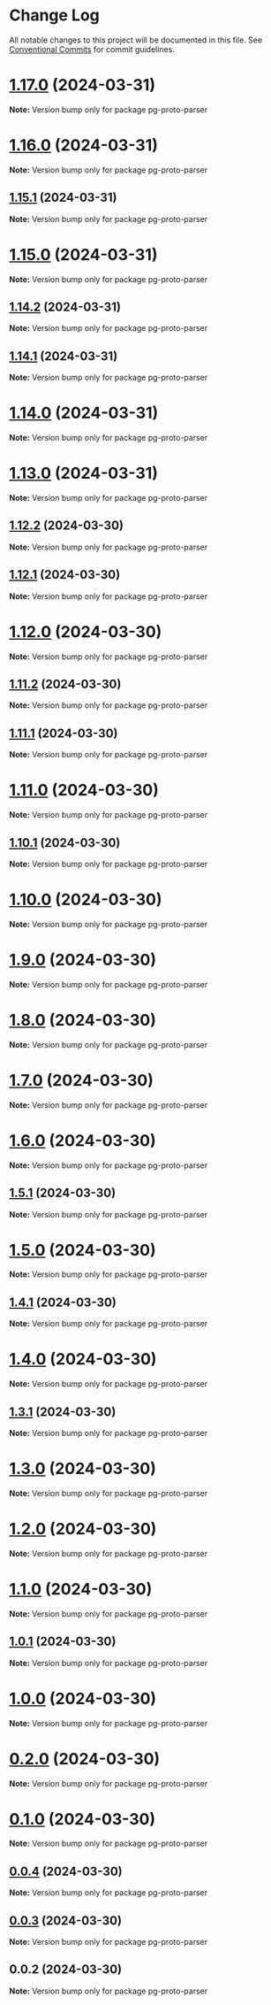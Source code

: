 # Change Log

All notable changes to this project will be documented in this file.
See [Conventional Commits](https://conventionalcommits.org) for commit guidelines.

# [1.17.0](https://github.com/launchql/pg-proto-parser/compare/pg-proto-parser@1.16.0...pg-proto-parser@1.17.0) (2024-03-31)

**Note:** Version bump only for package pg-proto-parser





# [1.16.0](https://github.com/launchql/pg-proto-parser/compare/pg-proto-parser@1.15.1...pg-proto-parser@1.16.0) (2024-03-31)

**Note:** Version bump only for package pg-proto-parser





## [1.15.1](https://github.com/launchql/pg-proto-parser/compare/pg-proto-parser@1.15.0...pg-proto-parser@1.15.1) (2024-03-31)

**Note:** Version bump only for package pg-proto-parser





# [1.15.0](https://github.com/launchql/pg-proto-parser/compare/pg-proto-parser@1.14.2...pg-proto-parser@1.15.0) (2024-03-31)

**Note:** Version bump only for package pg-proto-parser





## [1.14.2](https://github.com/launchql/pg-proto-parser/compare/pg-proto-parser@1.14.1...pg-proto-parser@1.14.2) (2024-03-31)

**Note:** Version bump only for package pg-proto-parser





## [1.14.1](https://github.com/launchql/pg-proto-parser/compare/pg-proto-parser@1.14.0...pg-proto-parser@1.14.1) (2024-03-31)

**Note:** Version bump only for package pg-proto-parser





# [1.14.0](https://github.com/launchql/pg-proto-parser/compare/pg-proto-parser@1.13.0...pg-proto-parser@1.14.0) (2024-03-31)

**Note:** Version bump only for package pg-proto-parser





# [1.13.0](https://github.com/launchql/pg-proto-parser/compare/pg-proto-parser@1.12.2...pg-proto-parser@1.13.0) (2024-03-31)

**Note:** Version bump only for package pg-proto-parser





## [1.12.2](https://github.com/launchql/pg-proto-parser/compare/pg-proto-parser@1.12.1...pg-proto-parser@1.12.2) (2024-03-30)

**Note:** Version bump only for package pg-proto-parser





## [1.12.1](https://github.com/launchql/pg-proto-parser/compare/pg-proto-parser@1.12.0...pg-proto-parser@1.12.1) (2024-03-30)

**Note:** Version bump only for package pg-proto-parser





# [1.12.0](https://github.com/launchql/pg-proto-parser/compare/pg-proto-parser@1.11.2...pg-proto-parser@1.12.0) (2024-03-30)

**Note:** Version bump only for package pg-proto-parser





## [1.11.2](https://github.com/launchql/pg-proto-parser/compare/pg-proto-parser@1.11.1...pg-proto-parser@1.11.2) (2024-03-30)

**Note:** Version bump only for package pg-proto-parser





## [1.11.1](https://github.com/launchql/pg-proto-parser/compare/pg-proto-parser@1.11.0...pg-proto-parser@1.11.1) (2024-03-30)

**Note:** Version bump only for package pg-proto-parser





# [1.11.0](https://github.com/launchql/pg-proto-parser/compare/pg-proto-parser@1.10.1...pg-proto-parser@1.11.0) (2024-03-30)

**Note:** Version bump only for package pg-proto-parser





## [1.10.1](https://github.com/launchql/pg-proto-parser/compare/pg-proto-parser@1.10.0...pg-proto-parser@1.10.1) (2024-03-30)

**Note:** Version bump only for package pg-proto-parser





# [1.10.0](https://github.com/launchql/pg-proto-parser/compare/pg-proto-parser@1.9.0...pg-proto-parser@1.10.0) (2024-03-30)

**Note:** Version bump only for package pg-proto-parser





# [1.9.0](https://github.com/launchql/pg-proto-parser/compare/pg-proto-parser@1.8.0...pg-proto-parser@1.9.0) (2024-03-30)

**Note:** Version bump only for package pg-proto-parser





# [1.8.0](https://github.com/launchql/pg-proto-parser/compare/pg-proto-parser@1.7.0...pg-proto-parser@1.8.0) (2024-03-30)

**Note:** Version bump only for package pg-proto-parser





# [1.7.0](https://github.com/launchql/pg-proto-parser/compare/pg-proto-parser@1.6.0...pg-proto-parser@1.7.0) (2024-03-30)

**Note:** Version bump only for package pg-proto-parser





# [1.6.0](https://github.com/launchql/pg-proto-parser/compare/pg-proto-parser@1.5.1...pg-proto-parser@1.6.0) (2024-03-30)

**Note:** Version bump only for package pg-proto-parser





## [1.5.1](https://github.com/launchql/pg-proto-parser/compare/pg-proto-parser@1.5.0...pg-proto-parser@1.5.1) (2024-03-30)

**Note:** Version bump only for package pg-proto-parser





# [1.5.0](https://github.com/launchql/pg-proto-parser/compare/pg-proto-parser@1.4.1...pg-proto-parser@1.5.0) (2024-03-30)

**Note:** Version bump only for package pg-proto-parser





## [1.4.1](https://github.com/launchql/pg-proto-parser/compare/pg-proto-parser@1.4.0...pg-proto-parser@1.4.1) (2024-03-30)

**Note:** Version bump only for package pg-proto-parser





# [1.4.0](https://github.com/launchql/pg-proto-parser/compare/pg-proto-parser@1.3.1...pg-proto-parser@1.4.0) (2024-03-30)

**Note:** Version bump only for package pg-proto-parser





## [1.3.1](https://github.com/launchql/pg-proto-parser/compare/pg-proto-parser@1.3.0...pg-proto-parser@1.3.1) (2024-03-30)

**Note:** Version bump only for package pg-proto-parser





# [1.3.0](https://github.com/launchql/pg-proto-parser/compare/pg-proto-parser@1.2.0...pg-proto-parser@1.3.0) (2024-03-30)

**Note:** Version bump only for package pg-proto-parser





# [1.2.0](https://github.com/launchql/pg-proto-parser/compare/pg-proto-parser@1.1.0...pg-proto-parser@1.2.0) (2024-03-30)

**Note:** Version bump only for package pg-proto-parser





# [1.1.0](https://github.com/launchql/pg-proto-parser/compare/pg-proto-parser@1.0.1...pg-proto-parser@1.1.0) (2024-03-30)

**Note:** Version bump only for package pg-proto-parser





## [1.0.1](https://github.com/launchql/pg-proto-parser/compare/pg-proto-parser@1.0.0...pg-proto-parser@1.0.1) (2024-03-30)

**Note:** Version bump only for package pg-proto-parser





# [1.0.0](https://github.com/launchql/pg-proto-parser/compare/pg-proto-parser@0.2.0...pg-proto-parser@1.0.0) (2024-03-30)

**Note:** Version bump only for package pg-proto-parser





# [0.2.0](https://github.com/launchql/pg-proto-parser/compare/pg-proto-parser@0.1.0...pg-proto-parser@0.2.0) (2024-03-30)

**Note:** Version bump only for package pg-proto-parser





# [0.1.0](https://github.com/launchql/pg-proto-parser/compare/pg-proto-parser@0.0.4...pg-proto-parser@0.1.0) (2024-03-30)

**Note:** Version bump only for package pg-proto-parser





## [0.0.4](https://github.com/launchql/pg-proto-parser/compare/pg-proto-parser@0.0.3...pg-proto-parser@0.0.4) (2024-03-30)

**Note:** Version bump only for package pg-proto-parser





## [0.0.3](https://github.com/launchql/pg-proto-parser/compare/pg-proto-parser@0.0.2...pg-proto-parser@0.0.3) (2024-03-30)

**Note:** Version bump only for package pg-proto-parser





## 0.0.2 (2024-03-30)

**Note:** Version bump only for package pg-proto-parser
